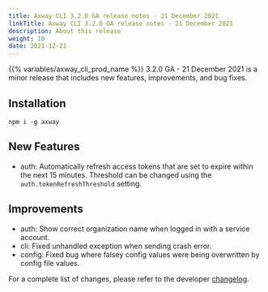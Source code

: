 ```yaml
---
title: Axway CLI 3.2.0 GA release notes - 21 December 2021
linkTitle: Axway CLI 3.2.0 GA release notes - 21 December 2021
description: About this release
weight: 10
date: 2021-12-21
---
```


{{% variables/axway_cli_prod_name %}} 3.2.0 GA - 21 December 2021 is a minor release that includes new features, improvements, and bug fixes.

## Installation

```
npm i -g axway
```

## New Features

* auth: Automatically refresh access tokens that are set to expire within the next 15 minutes. Threshold can be changed using the `auth.tokenRefreshThreshold` setting.

## Improvements

* auth: Show correct organization name when logged in with a service account.
* cli: Fixed unhandled exception when sending crash error.
* config: Fixed bug where falsey config values were being overwritten by config file values.

For a complete list of changes, please refer to the developer [changelog](https://github.com/appcelerator/amplify-tooling/blob/master/docs/Release%20Notes/Axway%20CLI%203.2.0.md).
